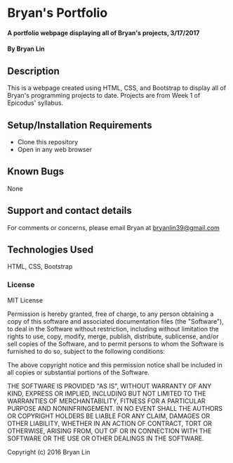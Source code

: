 # Bryan's Portfolio

#### A portfolio webpage displaying all of Bryan's projects, 3/17/2017

#### By Bryan Lin

## Description

This is a webpage created using HTML, CSS, and Bootstrap to display all of Bryan's programming projects to date. Projects are from Week 1 of Epicodus' syllabus.

## Setup/Installation Requirements

* Clone this repository
* Open in any web browser

## Known Bugs

None

## Support and contact details

For comments or concerns, please email Bryan at bryanlin39@gmail.com

## Technologies Used

HTML, CSS, Bootstrap

### License

MIT License

Permission is hereby granted, free of charge, to any person obtaining a copy
of this software and associated documentation files (the "Software"), to deal
in the Software without restriction, including without limitation the rights
to use, copy, modify, merge, publish, distribute, sublicense, and/or sell
copies of the Software, and to permit persons to whom the Software is
furnished to do so, subject to the following conditions:

The above copyright notice and this permission notice shall be included in all
copies or substantial portions of the Software.

THE SOFTWARE IS PROVIDED "AS IS", WITHOUT WARRANTY OF ANY KIND, EXPRESS OR
IMPLIED, INCLUDING BUT NOT LIMITED TO THE WARRANTIES OF MERCHANTABILITY,
FITNESS FOR A PARTICULAR PURPOSE AND NONINFRINGEMENT. IN NO EVENT SHALL THE
AUTHORS OR COPYRIGHT HOLDERS BE LIABLE FOR ANY CLAIM, DAMAGES OR OTHER
LIABILITY, WHETHER IN AN ACTION OF CONTRACT, TORT OR OTHERWISE, ARISING FROM,
OUT OF OR IN CONNECTION WITH THE SOFTWARE OR THE USE OR OTHER DEALINGS IN THE
SOFTWARE.

Copyright (c) 2016 Bryan Lin
